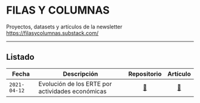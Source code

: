 # FILAS Y COLUMNAS
Proyectos, datasets y artículos de la newsletter https://filasycolumnas.substack.com/

---

## Listado

Fecha|Descripción|Repositorio|Artículo
----|-----------|:--:|:-----:
`2021-04-12`|Evolución de los ERTE por actividades económicas|[:link:](https://github.com/jescuderoma/filas-y-columnas/tree/main/2021-04-12_erte-afiliados-sectores)|[:link:](https://filasycolumnas.substack.com/)
